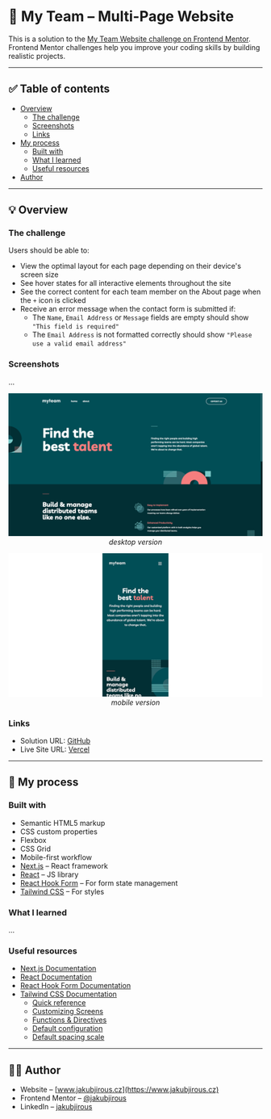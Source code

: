 # 🚀 My Team – Multi-Page Website

This is a solution to
the [My Team Website challenge on Frontend Mentor](https://www.frontendmentor.io/challenges/myteam-multipage-website-mxlEauvW).
Frontend Mentor challenges help you improve your coding skills by building realistic projects.

---

## ✅ Table of contents

- [Overview](#-overview)
  - [The challenge](#the-challenge)
  - [Screenshots](#screenshots)
  - [Links](#links)
- [My process](#-my-process)
  - [Built with](#built-with)
  - [What I learned](#what-i-learned)
  - [Useful resources](#useful-resources)
- [Author](#-author)

---

## 💡 Overview

### The challenge

Users should be able to:

- View the optimal layout for each page depending on their device's screen size
- See hover states for all interactive elements throughout the site
- See the correct content for each team member on the About page when the `+` icon is clicked
- Receive an error message when the contact form is submitted if:
  - The `Name`, `Email Address` or `Message` fields are empty should show `"This field is required"`
  - The `Email Address` is not formatted correctly should show `"Please use a valid email address"`

### Screenshots

...

<p align="center"> 
  <img src="public/assets/screenshot-desktop.png" alt="desktop version">
  <em>desktop version</em>
</p>

<p align="center"> 
  <img src="public/assets/screenshot-mobile.png" alt="mobile version">
  <em>mobile version</em>
</p>

### Links

- Solution URL: [GitHub](https://github.com/jakubjirous/my-team-multi-page-website/)
- Live Site URL: [Vercel](https://my-team-multi-page-website-jakubjirous.vercel.app/)

---

## 🎯 My process

### Built with

- Semantic HTML5 markup
- CSS custom properties
- Flexbox
- CSS Grid
- Mobile-first workflow
- [Next.js](https://nextjs.org/) – React framework
- [React](https://reactjs.org/) – JS library
- [React Hook Form](https://react-hook-form.com/) – For form state management
- [Tailwind CSS](https://tailwindcss.com/) – For styles

### What I learned

...

### Useful resources

- [Next.js Documentation](https://beta.nextjs.org/docs)
- [React Documentation](https://beta.reactjs.org/)
- [React Hook Form Documentation](https://react-hook-form.com/get-started)
- [Tailwind CSS Documentation](https://tailwindcss.com/docs/installation)
  - [Quick reference](https://tailwindcss.com/docs/hover-focus-and-other-states#quick-reference)
  - [Customizing Screens](https://tailwindcss.com/docs/screens)
  - [Functions & Directives](https://tailwindcss.com/docs/functions-and-directives)
  - [Default configuration](https://github.com/tailwindlabs/tailwindcss/blob/master/stubs/defaultConfig.stub.js)
  - [Default spacing scale](https://tailwindcss.com/docs/customizing-spacing#default-spacing-scale)

---

## 👨‍💻 Author

- Website – [www.jakubjirous.cz](https://www.jakubjirous.cz)
- Frontend Mentor – [@jakubjirous](https://www.frontendmentor.io/profile/jakubjirous)
- LinkedIn – [jakubjirous](https://www.linkedin.com/in/jakubjirous/)
